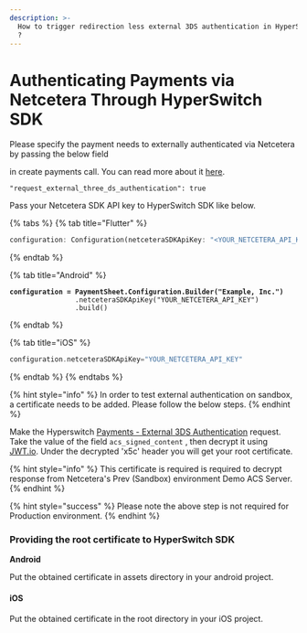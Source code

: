 ```yaml
---
description: >-
  How to trigger redirection less external 3DS authentication in HyperSwitch SDK
  ?
---
```


# Authenticating Payments via Netcetera Through HyperSwitch SDK

Please specify the payment needs to externally authenticated via Netcetera by passing the below field&#x20;

in create payments call. You can read more about it [here](../../../../3ds-decision-manager/external-authentication-for-3ds.md#id-1.-create-a-payment-from-your-server-with-request\_external\_three\_ds\_authentication-as-true).

```
"request_external_three_ds_authentication": true
```

Pass your Netcetera SDK API key to HyperSwitch SDK like below.

{% tabs %}
{% tab title="Flutter" %}
```dart
configuration: Configuration(netceteraSDKApiKey: "<YOUR_NETCETERA_API_KEY>")
```
{% endtab %}

{% tab title="Android" %}
<pre class="language-kotlin"><code class="lang-kotlin"><strong>configuration = PaymentSheet.Configuration.Builder("Example, Inc.")
</strong>                .netceteraSDKApiKey("YOUR_NETCETERA_API_KEY")
                .build()
</code></pre>
{% endtab %}

{% tab title="iOS" %}
```swift
configuration.netceteraSDKApiKey="YOUR_NETCETERA_API_KEY"
```
{% endtab %}
{% endtabs %}

{% hint style="info" %}
In order to test external authentication on sandbox, a certificate needs to be added. Please follow the below steps.
{% endhint %}

Make the Hyperswitch [Payments - External 3DS Authentication](https://api-reference.hyperswitch.io/api-reference/payments/payments--external-3ds-authentication) request. Take the value of the field `acs_signed_content` , then decrypt it using [JWT.io](https://jwt.io/).  Under the decrypted 'x5c' header you will get your root certificate.

{% hint style="info" %}
This certificate is required is required to decrypt response from Netcetera's Prev (Sandbox) environment Demo ACS Server.
{% endhint %}

{% hint style="success" %}
&#x20;Please note the above step is not required for Production environment.
{% endhint %}

### Providing the root certificate to HyperSwitch SDK

**Android**

Put the obtained certificate in assets directory in your android project.&#x20;

#### iOS

Put the obtained certificate in the root directory in your iOS project.&#x20;

